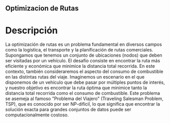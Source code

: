 ## Optimizacion de Rutas

# Descripción
La optimización de rutas es un problema fundamental en diversos campos como la logística, el transporte y la planificación de rutas comerciales. Supongamos que tenemos un conjunto de ubicaciones (nodos) que deben ser visitadas por un vehículo. El desafío consiste en encontrar la ruta más eficiente y económica que minimice la distancia total recorrida. En este contexto, también consideraremos el aspecto del consumo de combustible en las distintas rutas del viaje.
Imaginemos un escenario en el que disponemos de un vehículo que debe pasar por múltiples puntos de interés, y nuestro objetivo es encontrar la ruta óptima que minimice tanto la distancia total recorrida como el consumo de combustible. Este problema se asemeja al famoso "Problema del Viajero" (Traveling Salesman Problem, TSP), que es conocido por ser NP-difícil, lo que significa que encontrar la solución exacta para grandes conjuntos de datos puede ser computacionalmente costoso.
